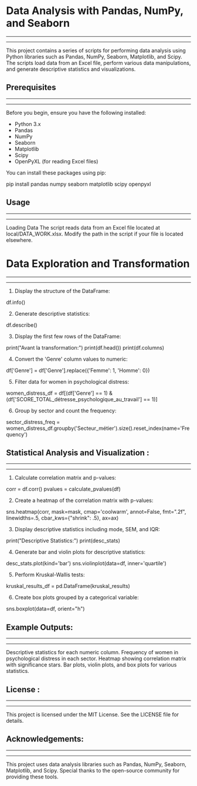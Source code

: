 # Data Analysis with Pandas, NumPy, and Seaborn
--------------------------------------------------------------------------------------------------------------------------------------------
--------------------------------------------------------------------------------------------------------------------------------------------
This project contains a series of scripts for performing data analysis using Python libraries such as Pandas, NumPy, Seaborn, Matplotlib, and Scipy. The scripts load data from an Excel file, perform various data manipulations, and generate descriptive statistics and visualizations.

## Prerequisites
--------------------------------------------------------------------------------------------------------------------------------------------
--------------------------------------------------------------------------------------------------------------------------------------------
Before you begin, ensure you have the following installed:

- Python 3.x
- Pandas
- NumPy
- Seaborn
- Matplotlib
- Scipy
- OpenPyXL (for reading Excel files)

You can install these packages using pip:

pip install pandas numpy seaborn matplotlib scipy openpyxl


## Usage 
--------------------------------------------------------------------------------------------------------------------------------------------
--------------------------------------------------------------------------------------------------------------------------------------------

Loading Data
The script reads data from an Excel file located at local/DATA_WORK.xlsx. Modify the path in the script if your file is located elsewhere.

# Data Exploration and Transformation
--------------------------------------------------------------------------------------------------------------------------------------------
--------------------------------------------------------------------------------------------------------------------------------------------
1. Display the structure of the DataFrame:

df.info()

2. Generate descriptive statistics:

df.describe()

3. Display the first few rows of the DataFrame:

print("Avant la transformation:")
print(df.head())
print(df.columns)

4. Convert the 'Genre' column values to numeric:

df['Genre'] = df['Genre'].replace({'Femme': 1, 'Homme': 0})

5. Filter data for women in psychological distress:

women_distress_df = df[(df['Genre'] == 1) & (df['SCORE_TOTAL_détresse_psychologique_au_travail'] == 1)]

6. Group by sector and count the frequency:

sector_distress_freq = women_distress_df.groupby('Secteur_métier').size().reset_index(name='Frequency')

## Statistical Analysis and Visualization :
--------------------------------------------------------------------------------------------------------------------------------------------
--------------------------------------------------------------------------------------------------------------------------------------------

1. Calculate correlation matrix and p-values:

corr = df.corr()
pvalues = calculate_pvalues(df)

2. Create a heatmap of the correlation matrix with p-values:

sns.heatmap(corr, mask=mask, cmap='coolwarm', annot=False, fmt=".2f", linewidths=.5, cbar_kws={"shrink": .5}, ax=ax)

3. Display descriptive statistics including mode, SEM, and IQR:

print("Descriptive Statistics:")
print(desc_stats)

4. Generate bar and violin plots for descriptive statistics:

desc_stats.plot(kind='bar')
sns.violinplot(data=df, inner='quartile')

5. Perform Kruskal-Wallis tests:

kruskal_results_df = pd.DataFrame(kruskal_results)

6. Create box plots grouped by a categorical variable:

sns.boxplot(data=df, orient="h")

## Example Outputs:
--------------------------------------------------------------------------------------------------------------------------------------------
--------------------------------------------------------------------------------------------------------------------------------------------
Descriptive statistics for each numeric column.
Frequency of women in psychological distress in each sector.
Heatmap showing correlation matrix with significance stars.
Bar plots, violin plots, and box plots for various statistics.

## License :
--------------------------------------------------------------------------------------------------------------------------------------------
--------------------------------------------------------------------------------------------------------------------------------------------
This project is licensed under the MIT License. See the LICENSE file for details.

## Acknowledgements:
--------------------------------------------------------------------------------------------------------------------------------------------
--------------------------------------------------------------------------------------------------------------------------------------------
This project uses data analysis libraries such as Pandas, NumPy, Seaborn, Matplotlib, and Scipy. Special thanks to the open-source community for providing these tools.
